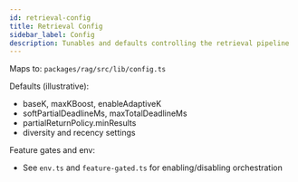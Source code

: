 ```yaml
---
id: retrieval-config
title: Retrieval Config
sidebar_label: Config
description: Tunables and defaults controlling the retrieval pipeline
---
```


Maps to: `packages/rag/src/lib/config.ts`

Defaults (illustrative):

- baseK, maxKBoost, enableAdaptiveK
- softPartialDeadlineMs, maxTotalDeadlineMs
- partialReturnPolicy.minResults
- diversity and recency settings

Feature gates and env:

- See `env.ts` and `feature-gated.ts` for enabling/disabling orchestration
